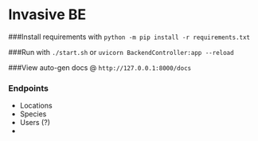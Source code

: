 # Invasive BE

###Install requirements with
`python -m pip install -r requirements.txt`

###Run with
`./start.sh`
or
`uvicorn BackendController:app --reload`

###View auto-gen docs @
`http://127.0.0.1:8000/docs`

### Endpoints
- Locations
- Species
- Users (?)
- 